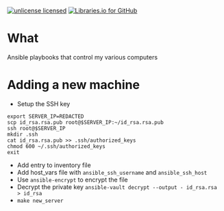 [![unlicense licensed](https://img.shields.io/badge/license-unlicense-blue.svg)](./LICENSE)
[![Libraries.io for GitHub](https://img.shields.io/librariesio/github/hutchic/ansible_playbooks.png)](https://github.com/hutchic/ansible_playbooks/blob/master/requirements.txt)

# What

Ansible playbooks that control my various computers

# Adding a new machine

- Setup the SSH key

```
export SERVER_IP=REDACTED
scp id_rsa.rsa.pub root@$SERVER_IP:~/id_rsa.rsa.pub
ssh root@$SERVER_IP
mkdir .ssh
cat id_rsa.rsa.pub >> .ssh/authorized_keys
chmod 600 ~/.ssh/authorized_keys
exit
```

- Add entry to inventory file
- Add host_vars file with `ansible_ssh_username` and `ansible_ssh_host`
- Use `ansible-encrypt` to encrypt the file
- Decrypt the private key `ansible-vault decrypt --output - id_rsa.rsa > id_rsa`
- `make new_server`
